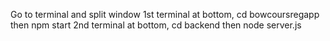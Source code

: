 Go to terminal and split window
1st terminal at bottom, cd bowcoursregapp then npm start
2nd terminal at bottom, cd backend then node server.js
